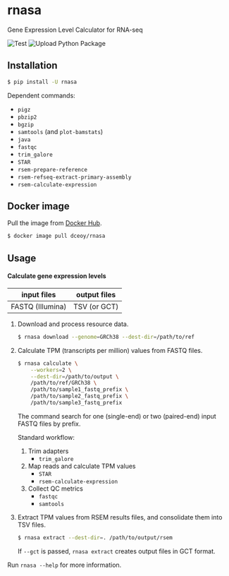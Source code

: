 rnasa
=====

Gene Expression Level Calculator for RNA-seq

![Test](https://github.com/dceoy/rnasa/workflows/Test/badge.svg)
![Upload Python Package](https://github.com/dceoy/rnasa/workflows/Upload%20Python%20Package/badge.svg)

Installation
------------

```sh
$ pip install -U rnasa
```

Dependent commands:

- `pigz`
- `pbzip2`
- `bgzip`
- `samtools` (and `plot-bamstats`)
- `java`
- `fastqc`
- `trim_galore`
- `STAR`
- `rsem-prepare-reference`
- `rsem-refseq-extract-primary-assembly`
- `rsem-calculate-expression`

Docker image
------------

Pull the image from [Docker Hub](https://hub.docker.com/r/dceoy/rnasa/).

```sh
$ docker image pull dceoy/rnasa
```

Usage
-----

#### Calculate gene expression levels

| input files       | output files  |
|:-----------------:|:-------------:|
| FASTQ (Illumina)  | TSV (or GCT)  |


1.  Download and process resource data.

    ```sh
    $ rnasa download --genome=GRCh38 --dest-dir=/path/to/ref
    ```

2.  Calculate TPM (transcripts per million) values from FASTQ files.

    ```sh
    $ rnasa calculate \
        --workers=2 \
        --dest-dir=/path/to/output \
        /path/to/ref/GRCh38 \
        /path/to/sample1_fastq_prefix \
        /path/to/sample2_fastq_prefix \
        /path/to/sample3_fastq_prefix
    ```

    The command search for one (single-end) or two (paired-end) input FASTQ files by prefix.

    Standard workflow:
    1.  Trim adapters
        - `trim_galore`
    2.  Map reads and calculate TPM values
        - `STAR`
        - `rsem-calculate-expression`
    3.  Collect QC metrics
        - `fastqc`
        - `samtools`

3.  Extract TPM values from RSEM results files, and consolidate them into TSV files.

    ```sh
    $ rnasa extract --dest-dir=. /path/to/output/rsem
    ```

    If `--gct` is passed, `rnasa extract` creates output files in GCT format.

Run `rnasa --help` for more information.
